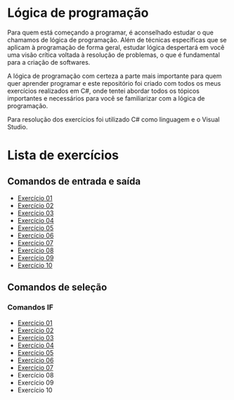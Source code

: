 # Lógica de programação

Para quem está começando a programar, é aconselhado estudar o que chamamos de lógica de programação. Além de técnicas específicas que se aplicam à programação de forma geral, estudar lógica despertará em você uma visão crítica voltada à resolução de problemas, o que é fundamental para a criação de softwares.

A lógica de programação com certeza a parte mais importante para quem quer aprender programar e este repositório foi criado com todos os meus exercícios realizados em C#, onde tentei abordar todos os tópicos importantes e necessários para você se familiarizar com a lógica de programação.

Para resolução dos exercícios foi utilizado C# como linguagem e o Visual Studio.

# Lista de exercícios

## Comandos de entrada e saída

* [Exercício 01](https://github.com/alexandredorea/Exercicios/tree/master/L%C3%B3gica%20de%20Programa%C3%A7%C3%A3o/01.%20Comandos%20IO/Algoritmo.IO.Exercicio01)
* [Exercício 02](https://github.com/alexandredorea/Exercicios/tree/master/L%C3%B3gica%20de%20Programa%C3%A7%C3%A3o/01.%20Comandos%20IO/Algoritmo.IO.Exercicio02)
* [Exercício 03](https://github.com/alexandredorea/Exercicios/tree/master/L%C3%B3gica%20de%20Programa%C3%A7%C3%A3o/01.%20Comandos%20IO/Algoritmo.IO.Exercicio03)
* [Exercício 04](https://github.com/alexandredorea/Exercicios/tree/master/L%C3%B3gica%20de%20Programa%C3%A7%C3%A3o/01.%20Comandos%20IO/Algoritmo.IO.Exercicio04)
* [Exercício 05](https://github.com/alexandredorea/Exercicios/tree/master/L%C3%B3gica%20de%20Programa%C3%A7%C3%A3o/01.%20Comandos%20IO/Algoritmo.IO.Exercicio05)
* [Exercício 06](https://github.com/alexandredorea/Exercicios/tree/master/L%C3%B3gica%20de%20Programa%C3%A7%C3%A3o/01.%20Comandos%20IO/Algoritmo.IO.Exercicio06)
* [Exercício 07](https://github.com/alexandredorea/Exercicios/tree/master/L%C3%B3gica%20de%20Programa%C3%A7%C3%A3o/01.%20Comandos%20IO/Algoritmo.IO.Exercicio07)
* [Exercício 08](https://github.com/alexandredorea/Exercicios/tree/master/L%C3%B3gica%20de%20Programa%C3%A7%C3%A3o/01.%20Comandos%20IO/Algoritmo.IO.Exercicio08)
* [Exercício 09](https://github.com/alexandredorea/Exercicios/tree/master/L%C3%B3gica%20de%20Programa%C3%A7%C3%A3o/01.%20Comandos%20IO/Algoritmo.IO.Exercicio09)
* [Exercício 10](https://github.com/alexandredorea/Exercicios/tree/master/L%C3%B3gica%20de%20Programa%C3%A7%C3%A3o/01.%20Comandos%20IO/Algoritmo.IO.Exercicio10)


## Comandos de seleção

### Comandos IF

* [Exercício 01](https://github.com/alexandredorea/Exercicios/tree/master/L%C3%B3gica%20de%20Programa%C3%A7%C3%A3o/02.%20Comandos%20Sele%C3%A7%C3%A3o/Algoritmo.Selecao.Exercicio01)
* [Exercício 02](https://github.com/alexandredorea/Exercicios/tree/master/L%C3%B3gica%20de%20Programa%C3%A7%C3%A3o/02.%20Comandos%20Sele%C3%A7%C3%A3o/Algoritmo.Selecao.Exercicio02)
* [Exercício 03](https://github.com/alexandredorea/Exercicios/tree/master/L%C3%B3gica%20de%20Programa%C3%A7%C3%A3o/02.%20Comandos%20Sele%C3%A7%C3%A3o/Algoritmo.Selecao.Exercicio03)
* [Exercício 04](https://github.com/alexandredorea/Exercicios/tree/master/L%C3%B3gica%20de%20Programa%C3%A7%C3%A3o/02.%20Comandos%20Sele%C3%A7%C3%A3o/Algoritmo.Selecao.Exercicio04)
* [Exercício 05](https://github.com/alexandredorea/Exercicios/tree/master/L%C3%B3gica%20de%20Programa%C3%A7%C3%A3o/02.%20Comandos%20Sele%C3%A7%C3%A3o/Algoritmo.Selecao.Exercicio05)
* [Exercício 06](https://github.com/alexandredorea/Exercicios/tree/master/L%C3%B3gica%20de%20Programa%C3%A7%C3%A3o/02.%20Comandos%20Sele%C3%A7%C3%A3o/Algoritmo.Selecao.Exercicio06)
* [Exercício 07](https://github.com/alexandredorea/Exercicios/tree/master/L%C3%B3gica%20de%20Programa%C3%A7%C3%A3o/02.%20Comandos%20Sele%C3%A7%C3%A3o/Algoritmo.Selecao.Exercicio07)
* Exercício 08
* Exercício 09
* Exercício 10
